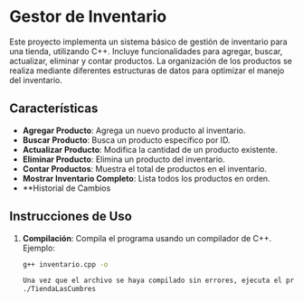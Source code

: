 # Gestor de Inventario

Este proyecto implementa un sistema básico de gestión de inventario para una tienda, utilizando C++. Incluye funcionalidades para agregar, buscar, actualizar, eliminar y contar productos. La organización de los productos se realiza mediante diferentes estructuras de datos para optimizar el manejo del inventario.

## Características

- **Agregar Producto**: Agrega un nuevo producto al inventario.
- **Buscar Producto**: Busca un producto específico por ID.
- **Actualizar Producto**: Modifica la cantidad de un producto existente.
- **Eliminar Producto**: Elimina un producto del inventario.
- **Contar Productos**: Muestra el total de productos en el inventario.
- **Mostrar Inventario Completo**: Lista todos los productos en orden.
- **Historial de Cambios

## Instrucciones de Uso

1. **Compilación**: Compila el programa usando un compilador de C++. Ejemplo:
   ```bash
   g++ inventario.cpp -o 
   
   Una vez que el archivo se haya compilado sin errores, ejecuta el programa en la terminal con:
   ./TiendaLasCumbres